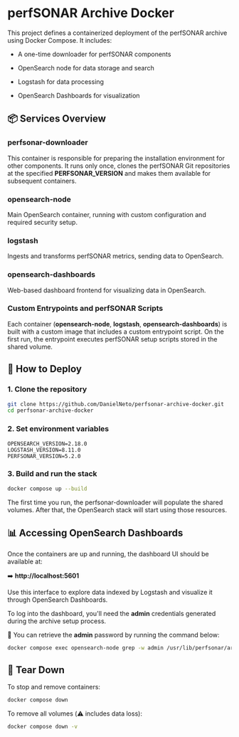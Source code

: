 # perfSONAR Archive Docker

This project defines a containerized deployment of the perfSONAR archive using Docker Compose. It includes:

- A one-time downloader for perfSONAR components

- OpenSearch node for data storage and search

- Logstash for data processing

- OpenSearch Dashboards for visualization

## 📦  Services Overview

### perfsonar-downloader

This container is responsible for preparing the installation environment for other components. It runs only once, clones the perfSONAR Git repositories at the specified **PERFSONAR_VERSION** and makes them available for subsequent containers.

### opensearch-node

Main OpenSearch container, running with custom configuration and required security setup.

### logstash

Ingests and transforms perfSONAR metrics, sending data to OpenSearch.

### opensearch-dashboards

Web-based dashboard frontend for visualizing data in OpenSearch.

### Custom Entrypoints and perfSONAR Scripts

Each container (**opensearch-node**, **logstash**, **opensearch-dashboards**) is built with a custom image that includes a custom entrypoint script. On the first run, the entrypoint executes perfSONAR setup scripts stored in the shared volume.

## 🚀 How to Deploy

### 1. Clone the repository

```bash
git clone https://github.com/DanielNeto/perfsonar-archive-docker.git
cd perfsonar-archive-docker
```

### 2. Set environment variables

```env
OPENSEARCH_VERSION=2.18.0
LOGSTASH_VERSION=8.11.0
PERFSONAR_VERSION=5.2.0
```

### 3. Build and run the stack

```bash
docker compose up --build
```

The first time you run, the perfsonar-downloader will populate the shared volumes. After that, the OpenSearch stack will start using those resources.

## 📊 Accessing OpenSearch Dashboards

Once the containers are up and running, the dashboard UI should be available at:

➡️ **http://localhost:5601**

Use this interface to explore data indexed by Logstash and visualize it through OpenSearch Dashboards.

To log into the dashboard, you'll need the **admin** credentials generated during the archive setup process.

🔐 You can retrieve the **admin** password by running the command below:

```bash
docker compose exec opensearch-node grep -w admin /usr/lib/perfsonar/archive/auth_setup.out
```


## 🧼 Tear Down

To stop and remove containers:

```bash
docker compose down
```

To remove all volumes (⚠️ includes data loss):

```bash
docker compose down -v
```